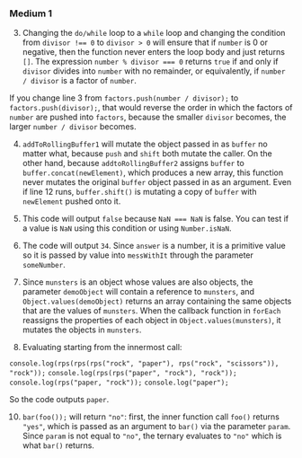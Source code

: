 ### Medium 1 ###

3. Changing the `do/while` loop to a `while` loop and changing the condition from `divisor !== 0` to `divisor > 0` will ensure that if `number` is 0 or negative, then the function never enters the loop body and just returns `[]`. The expression `number % divisor === 0` returns `true` if and only if `divisor` divides into `number` with no remainder, or equivalently, if `number / divisor` is a factor of `number`.

If you change line 3 from `factors.push(number / divisor);` to `factors.push(divisor);`, that would reverse the order in which the factors of `number` are pushed into `factors`, because the smaller `divisor` becomes, the larger `number / divisor` becomes.

4. `addToRollingBuffer1` will mutate the object passed in as `buffer` no matter what, because `push` and `shift` both mutate the caller. On the other hand, because `addtoRollingBuffer2` assigns `buffer` to `buffer.concat(newElement)`, which produces a new array, this function never mutates the original `buffer` object passed in as an argument. Even if line 12 runs, `buffer.shift()` is mutating a copy of `buffer` with `newElement` pushed onto it.

6. This code will output `false` because `NaN === NaN` is false. You can test if a value is `NaN` using this condition or using `Number.isNaN`.

7. The code will output `34`. Since `answer` is a number, it is a primitive value so it is passed by value into `messWithIt` through the parameter `someNumber`.

8. Since `munsters` is an object whose values are also objects, the parameter `demoObject` will contain a reference to `munsters`, and `Object.values(demoObject)` returns an array containing the same objects that are the values of `munsters`. When the callback function in `forEach` reassigns the properties of each object in `Object.values(munsters)`, it mutates the objects in `munsters`.

9. Evaluating starting from the innermost call:

`console.log(rps(rps(rps("rock", "paper"), rps("rock", "scissors")), "rock"));`
`console.log(rps(rps("paper", "rock"), "rock"));`
`console.log(rps("paper, "rock"));`
`console.log("paper");`

So the code outputs `paper`.

10. `bar(foo());` will return `"no"`: first, the inner function call `foo()` returns `"yes"`, which is passed as an argument to `bar()` via the parameter `param`. Since `param` is not equal to `"no"`, the ternary evaluates to `"no"` which is what `bar()` returns.